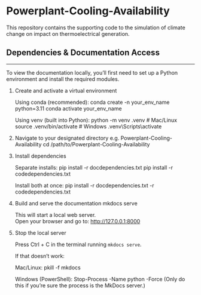 # Powerplant-Cooling-Availability
This repository contains the supporting code to the simulation of climate change on impact on thermoelectrical generation.

## Dependencies & Documentation Access
------------------------------------

To view the documentation locally, you’ll first need to set up a Python environment and install the required modules.

1) Create and activate a virtual environment

   Using conda (recommended):
       conda create -n your_env_name python=3.11
       conda activate your_env_name

   Using venv (built into Python):
       python -m venv .venv
       # Mac/Linux
       source .venv/bin/activate
       # Windows
       .venv\Scripts\activate

2) Navigate to your designated directory e.g. Powerplant-Cooling-Availability
       cd /path/to/Powerplant-Cooling-Availability

3) Install dependencies

   Separate installs:
       pip install -r docdependencies.txt
       pip install -r codedependencies.txt

   Install both at once:
       pip install -r docdependencies.txt -r codedependencies.txt

4) Build and serve the documentation
       mkdocs serve

   This will start a local web server.  
   Open your browser and go to:
       http://127.0.0.1:8000

5) Stop the local server

   Press Ctrl + C in the terminal running `mkdocs serve`.

   If that doesn’t work:

   Mac/Linux:
       pkill -f mkdocs

   Windows (PowerShell):
       Stop-Process -Name python -Force
   (Only do this if you’re sure the process is the MkDocs server.)
